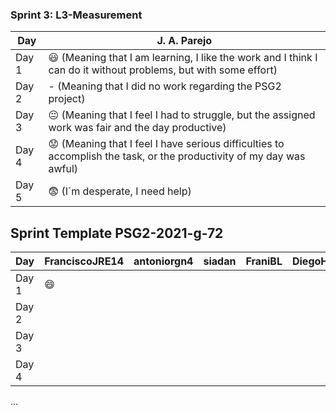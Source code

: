 
### Sprint 3: L3-Measurement 

| Day           | J. A. Parejo  |
| ------------- | ------------- |
| Day 1         |    :smiley: (Meaning that I am learning, I like the work and I think I can do it without problems, but with some effort) |
| Day 2         |    - (Meaning that I did no work regarding the PSG2 project)           |
| Day 3         |    :neutral_face:  (Meaning that I feel I had to struggle, but the assigned work was fair and the day productive)          |:fearful:
| Day 4         |    :worried: (Meaning that I feel I have serious difficulties to accomplish the task, or the productivity of my day was awful)           |
| Day 5         |    :fearful:   (I´m desperate, I need help)        |


## Sprint Template PSG2-2021-g-72

| Day           | FranciscoJRE14  | antoniorgn4  |       siadan    |     FraniBL     | DiegoHill      |
| ------------- | -------------   | -------------  | -------------  | -------------  | -------------  | 
| Day 1         | :smile:         |                |                |                |                |               
| Day 2         |                 |                |                |                |                |                
| Day 3         |                 |                |                |                |                |                
| Day 4         |                 |                |                |                |                |              
...